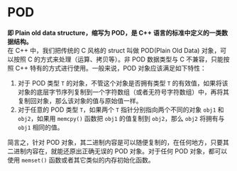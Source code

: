 # POD  
**即 Plain old data structure，缩写为 POD，是 C++ 语言的标准中定义的一类数据结构。**  
在 C++ 中，我们把传统的 C 风格的 struct 叫做 POD(Plain Old Data) 对象，可以按照 C 的方式来处理（运算、拷贝等）。非 POD 数据类型与 C 不兼容，只能按照 C++ 特有的方式进行使用。一般来说，POD 对象应该满足如下特性：  

1. 对于 POD 类型 `T` 的对象，不管这个对象是否拥有类型 `T` 的有效值，如果将该对象的底层字节序列复制到一个字符数组（或者无符号字符数组）中，再将其复制回对象，那么该对象的值与原始值一样。  
2. 对于任意的 POD 类型 `T`，如果两个 `T` 指针分别指向两个不同的对象 `obj1` 和 `obj2`，如果用 `memcpy()` 函数把 `obj1` 的值复制到 `obj2`，那么 `obj2` 将拥有与 `obj1` 相同的值。  

简言之，针对 POD 对象，其二进制内容是可以随便复制的，在任何地方，只要其二进制内容在，就能还原出正确无误的 POD 对象。对于任何 POD 对象，都可以使用 `memset()` 函数或者其它类似的内存初始化函数。